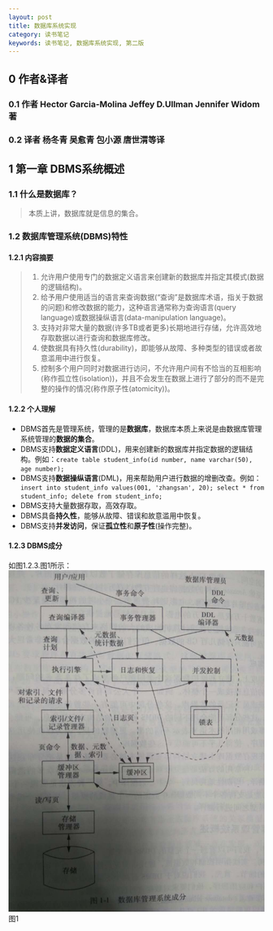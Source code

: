 ```yaml
---
layout: post
title: 数据库系统实现
category: 读书笔记
keywords: 读书笔记, 数据库系统实现, 第二版
---
```



## 0 作者&译者

### 0.1 作者 Hector Garcia-Molina Jeffey D.Ullman Jennifer Widom著

### 0.2 译者 杨冬青 吴愈青 包小源 唐世渭等译


## 1 第一章 DBMS系统概述

### 1.1 什么是数据库？

> 本质上讲，数据库就是信息的集合。


### 1.2 数据库管理系统(DBMS)特性

#### 1.2.1 内容摘要

> 1. 允许用户使用专门的数据定义语言来创建新的数据库并指定其模式(数据的逻辑结构)。
> 2. 给予用户使用适当的语言来查询数据(“查询”是数据库术语，指关于数据的问题)和修改数据的能力，这种语言通常称为查询语言(query language)或数据操纵语言(data-manipulation language)。
> 3. 支持对非常大量的数据(许多TB或者更多)长期地进行存储，允许高效地存取数据以进行查询和数据库修改。
> 4. 使数据具有持久性(durability)，即能够从故障、多种类型的错误或者故意滥用中进行恢复。
> 5. 控制多个用户同时对数据进行访问，不允许用户间有不恰当的互相影响(称作孤立性(isolation))，并且不会发生在数据上进行了部分的而不是完整的操作的情况(称作原子性(atomicity))。

#### 1.2.2 个人理解

+ DBMS首先是管理系统，管理的是**数据库**，数据库本质上来说是由数据库管理系统管理的**数据的集合**。
+ DBMS支持**数据定义语言**(DDL)，用来创建新的数据库并指定数据的逻辑结构。例如：`create table student_info(id number, name varchar(50), age number);`
+ DBMS支持**数据操纵语言**(DML)，用来帮助用户进行数据的增删改查。例如：`insert into student_info values(001, 'zhangsan', 20); select * from student_info; delete from student_info;`
+ DBMS支持大量数据存取，高效存取。
+ DBMS具备**持久性**，能够从故障、错误和故意滥用中恢复。
+ DBMS支持**并发访问**，保证**孤立性**和**原子性**(操作完整)。

#### 1.2.3 DBMS成分

如图1.2.3.图1所示：
![数据库管理系统成分](https://github.com/Binresist/blog_img/blob/master/reading_notes/2017-10-07-数据库管理系统成分.jpeg?raw=true)
图1












